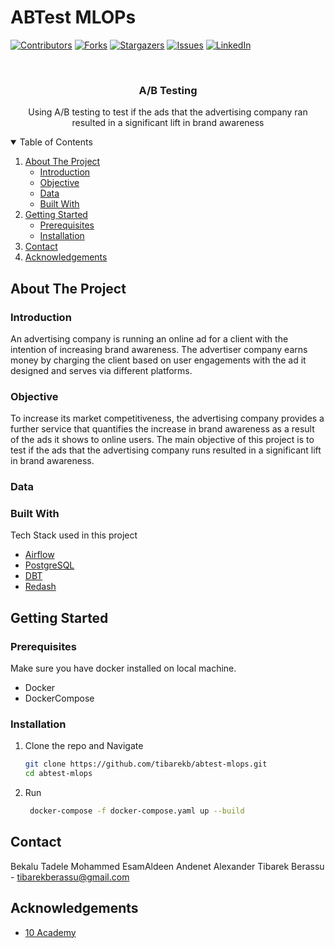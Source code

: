 



# ABTest MLOPs

[![Contributors][contributors-shield]][contributors-url]
[![Forks][forks-shield]][forks-url]
[![Stargazers][stars-shield]][stars-url]
[![Issues][issues-shield]][issues-url]
[![LinkedIn][linkedin-shield]][linkedin-url]



<!-- PROJECT LOGO -->
<br />
<p align="center">
  <h3 align="center">A/B Testing</h3>

  <p align="center">
   Using A/B testing to test if the ads that the advertising company ran resulted in a significant lift in brand awareness
    <br />
   
  </p>
</p>



<!-- TABLE OF CONTENTS -->
<details open="open">
  <summary>Table of Contents</summary>
  <ol>
    <li>
      <a href="#about-the-project">About The Project</a>
      <ul>
        <li><a href="#Introduction">Introduction</a></li>
        <li><a href="#Objective">Objective</a></li>
        <li><a href="#Data">Data</a></li>
        <li><a href="#built-with">Built With</a></li>
      </ul>
    </li>
    <li>
      <a href="#getting-started">Getting Started</a>
      <ul>
        <li><a href="#prerequisites">Prerequisites</a></li>
        <li><a href="#installation">Installation</a></li>
      </ul>
    </li>
    <li><a href="#contact">Contact</a></li>
    <li><a href="#acknowledgements">Acknowledgements</a></li>
  </ol>
</details>



<!-- ABOUT THE PROJECT -->
## About The Project

<!-- <p align="center">
     <img src="pipeline2.png">
</p> -->

### Introduction

An advertising company is running an online ad for a client with the intention of increasing brand awareness. The advertiser company earns money by charging the client based on user engagements with the ad it designed and serves via different platforms.


### Objective

To increase its market competitiveness, the advertising company provides a further service that quantifies the increase in brand awareness as a result of the ads it shows to online users. The main objective of this project is to test if the ads that the advertising company runs resulted in a significant lift in brand awareness. 

### Data




### Built With

Tech Stack used in this project
* [Airflow](https://airflow.apache.org/)
* [PostgreSQL](https://postgresql.com)
* [DBT](https://www.getdbt.com/)
* [Redash](https://redash.io/)


<!-- GETTING STARTED -->
## Getting Started

### Prerequisites

Make sure you have docker installed on local machine.
* Docker
* DockerCompose
  
### Installation

1. Clone the repo and Navigate
   ```sh
   git clone https://github.com/tibarekb/abtest-mlops.git
   cd abtest-mlops
   ```
2. Run
   ```sh
    docker-compose -f docker-compose.yaml up --build
   ```


<!-- CONTACT -->
## Contact
 
Bekalu Tadele 
Mohammed EsamAldeen 
Andenet Alexander 
Tibarek Berassu - tibarekberassu@gmail.com


<!-- ACKNOWLEDGEMENTS -->
## Acknowledgements
* [10 Academy](https://www.10academy.org/)



<!-- MARKDOWN LINKS & IMAGES -->
<!-- https://www.markdownguide.org/basic-syntax/#reference-style-links -->
[contributors-shield]: https://img.shields.io/github/contributors/tibarekb/abtest-mlops.svg?style=for-the-badge
[contributors-url]: https://github.com/sel6/abtest-mlops/graphs/contributors
[forks-shield]: https://img.shields.io/github/forks/tibarekb/abtest-mlops.svg?style=for-the-badge
[forks-url]: https://github.com/tibarekb/data-warehouse/network/members
[stars-shield]: https://img.shields.io/github/stars/tibarekb/abtest-mlops.svg?style=for-the-badge
[stars-url]: https://github.com/tibarekb/abtest-mlops/stargazers
[issues-shield]: https://img.shields.io/github/issues/tibarekb/abtest-mlops.svg?style=for-the-badge
[issues-url]: https://github.com/tibarekb/abtest-mlops/issues
[license-shield]: https://img.shields.io/github/license/tibarekb/abtest-mlops.svg?style=for-the-badge
[license-url]: https://github.com/tibarekb/data-warehosue/blob/master/LICENSE.txt
[linkedin-shield]: https://img.shields.io/badge/-LinkedIn-black.svg?style=for-the-badge&logo=linkedin&colorB=555
[linkedin-url]: https://www.linkedin.com/in/tibarek-mesfin-berassu-309508222
<!-- [product-screenshot]:  -->








